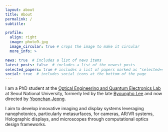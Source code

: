 ```yaml
---
layout: about
title: About
permalink: /
subtitle: 

profile:
  align: right
  image: photo9.jpg
  image_circular: true # crops the image to make it circular
  more_info: >

news: true  # includes a list of news items
latest_posts: false  # includes a list of the newest posts
selected_papers: true # includes a list of papers marked as "selected={true}"
social: true  # includes social icons at the bottom of the page
---
```


I am a PhD student at the [Optical Engineering and Quantum Electronics Lab](http://oeqelab.snu.ac.kr/) at Seoul National University, formerly led by the late [Byoungho Lee](http://oeqelab.snu.ac.kr/PROF) and now directed by [Yoonchan Jeong](http://oeqelab.snu.ac.kr/PROFJ). 

I aim to develop innovative imaging and display systems leveraging nanophotonics, particularly metasurfaces, for cameras, AR/VR systems, Holographic displays, and microscopes through computational optics design frameworks.